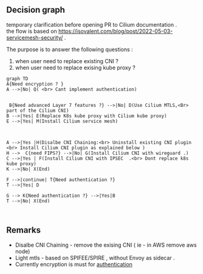 ## Decision graph

temporary clarification before opening PR to Cilium documentation .   
the flow is based on https://isovalent.com/blog/post/2022-05-03-servicemesh-security/ .

The purpose is to answer the following questions :
1. when user need to replace existing CNI ?
2. when user need to replace exising kube proxy ?

```mermaid
graph TD
A{Need encryption ? }
A -->|No| Q( <br> Cant implement authentication) 

   
 B{Need advanced Layer 7 features ?} -->|No| D(Use Cilium MTLS,<Br> part of the Cilium CNI)
B -->|Yes| E(Replace K8s kube proxy with Cilium kube proxy)
E -->|Yes| M(Install Cilium service mesh)



A -->|Yes |H(Disalbe CNI Chaining:<br> Uninstall existing CNI plugin <br> Install Cilium CNI plugin as explained below )
H -->  C{need FIPS?} -->|No| G(Install Cilium CNI with wireguard .)
C -->|Yes | F(Install Cilium CNI with IPSEC  .<br> Dont replace k8s kube proxy)
K -->|No| X(End)

F -->|continue| T{Need authentication ?} 
T -->|Yes| D

G --> K{Need authentication ?} -->|Yes|B 
T -->|No| X(End)



```



## Remarks 
* Disalbe CNI Chaining - remove the exising CNI ( ie - in AWS remove aws node)   
* Light mtls - based on SPIFEE/SPIRE , without Envoy as sidecar .  
* Currently encryption is must for [authentication]( https://docs.cilium.io/en/latest/network/servicemesh/mutual-authentication/mutual-authentication/?utm_source=thenewstack&utm_medium=website&utm_content=inline-mention&utm_campaign=platform)

